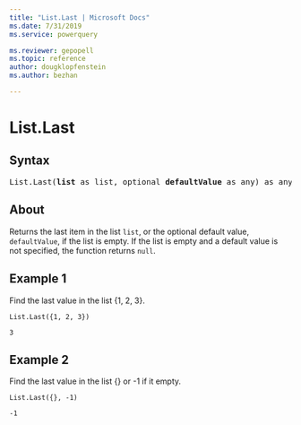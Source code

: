 ```yaml
---
title: "List.Last | Microsoft Docs"
ms.date: 7/31/2019
ms.service: powerquery

ms.reviewer: gepopell
ms.topic: reference
author: dougklopfenstein
ms.author: bezhan

---
```

# List.Last

## Syntax

<pre>
List.Last(<b>list</b> as list, optional <b>defaultValue</b> as any) as any 
</pre>
  
## About  
Returns the last item in the list `list`, or the optional default value, `defaultValue`, if the list is empty. If the list is empty and a default value is not specified, the function returns `null`.

## Example 1
Find the last value in the list {1, 2, 3}.

```powerquery-m
List.Last({1, 2, 3})
```

`3`

## Example 2
Find the last value in the list {} or -1 if it empty.

```powerquery-m
List.Last({}, -1)
```

`-1`
